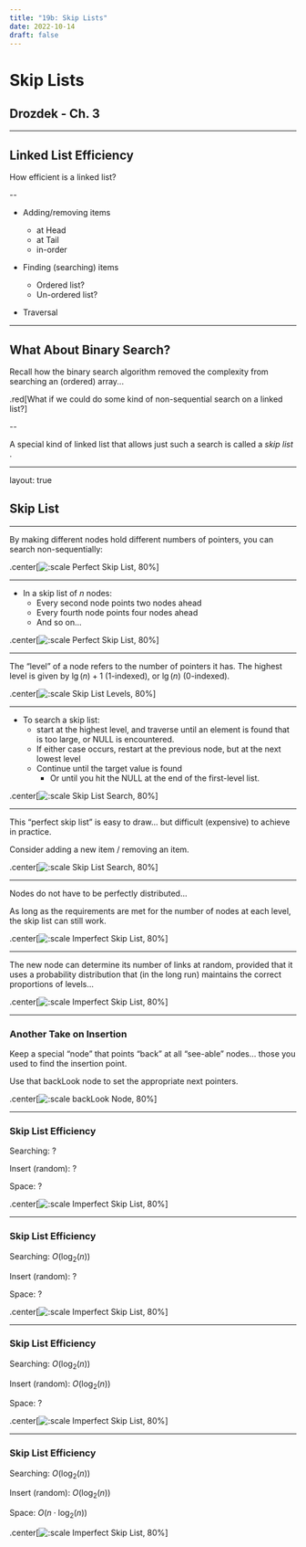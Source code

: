 ```yaml
---
title: "19b: Skip Lists"
date: 2022-10-14
draft: false
---
```


# Skip Lists

## Drozdek - Ch. 3

---

## Linked List Efficiency

How efficient is a linked list?

--

* Adding/removing items    
    * at Head
    * at Tail
    * in-order

* Finding (searching) items
    * Ordered list?
    * Un-ordered list?

* Traversal

---

## What About Binary Search?

Recall how the binary search algorithm removed the complexity from searching an (ordered) array...

.red[What if we could do some kind of non-sequential search on a linked list?]

--

A special kind of linked list that allows just such a search is called a  _skip list_ .

---
layout: true

## Skip List

---

By making different nodes hold different numbers of pointers, you can search non-sequentially:

.center[![:scale Perfect Skip List, 80%](../images/skip_list/skip_lists1.png)]

---

* In a skip list of  _n_  nodes:
  * Every second node points two nodes ahead
  * Every fourth node points four nodes ahead
  * And so on...

.center[![:scale Perfect Skip List, 80%](../images/skip_list/skip_lists1.png)]

---

The “level” of a node refers to the number of pointers it has.  The highest level is given by  $\lg(n) + 1$ (1-indexed), or $\lg(n)$ (0-indexed).

.center[![:scale Skip List Levels, 80%](../images/skip_list/skip_lists2.png)]

---

* To search a skip list:
  * start at the highest level, and traverse until an element is found that is too large, or NULL is encountered.
  * If either case occurs, restart at the previous node, but at the next lowest level
  * Continue until the target value is found
    * Or until you hit the NULL at the end of the first-level list.

.center[![:scale Skip List Search, 80%](../images/skip_list/skip_lists2.png)]

---

This “perfect skip list” is easy to draw... but difficult (expensive) to achieve in practice.

Consider adding a new item / removing an item.

.center[![:scale Skip List Search, 80%](../images/skip_list/skip_lists2.png)]

---

Nodes do not have to be perfectly distributed...

As long as the requirements are met for the number of nodes at each level, the skip list can still work.

.center[![:scale Imperfect Skip List, 80%](../images/skip_list/skip_lists3.png)]

---

The new node can determine its number of links at random, provided that it uses a probability distribution that (in the long run) maintains the correct proportions of levels...

.center[![:scale Imperfect Skip List, 80%](../images/skip_list/skip_lists3.png)]

---

### Another Take on Insertion

Keep a special “node” that points “back” at all “see-able” nodes... those you used to find the insertion point.

Use that backLook node to set the appropriate next pointers.

.center[![:scale backLook Node, 80%](../images/skip_list/skip_lists4.png)]

---

### Skip List Efficiency

Searching: ?

Insert (random): ?

Space: ?

.center[![:scale Imperfect Skip List, 80%](../images/skip_list/skip_lists3.png)]

---

### Skip List Efficiency

Searching: $O(\log_2(n))$

Insert (random): ?

Space: ?

.center[![:scale Imperfect Skip List, 80%](../images/skip_list/skip_lists3.png)]

---

### Skip List Efficiency

Searching: $O(\log_2(n))$

Insert (random): $O(\log_2(n))$ 

Space: ?

.center[![:scale Imperfect Skip List, 80%](../images/skip_list/skip_lists3.png)]

---

### Skip List Efficiency

Searching:  $O(\log_2(n))$ 

Insert (random): $O(\log_2(n))$ 

Space:  $O(n \cdot \log_2(n))$

.center[![:scale Imperfect Skip List, 80%](../images/skip_list/skip_lists3.png)]

